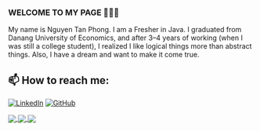 ### WELCOME TO MY PAGE 👋👋👋
My name is Nguyen Tan Phong. I am a Fresher in Java. I graduated from Danang University of Economics, and after 3–4 years of working (when I was still a college student), I realized I like logical things more than abstract things. Also, I have a dream and want to make it come true.<br>
## 📫 How to reach me: 

[![LinkedIn](https://img.shields.io/badge/LinkedIn-Profile-blue)](https://www.linkedin.com/in/t%E1%BA%A5n-phong-nguy%E1%BB%85n-348081300/) [![GitHub](https://img.shields.io/badge/GitHub-Profile-green)](https://github.com/Phongkute1412)

<a href="https://github.com/Phongkute1412/Learn-Java">
  <!-- Change the `github-readme-stats.anuraghazra1.vercel.app` to `github-readme-stats.vercel.app`  -->
  <img align="center" src="https://github-readme-stats.vercel.app/api/pin/?username=Phongkute1412&repo=Learn-Java&theme=radical" />
</a>

<a href="https://github.com/Phongkute1412/Guess-Vietnam-province-by-the-license-plate">
  <!-- Change the `github-readme-stats.anuraghazra1.vercel.app` to `github-readme-stats.vercel.app`  -->
  <img align="center" src="https://github-readme-stats.vercel.app/api/pin/?username=Phongkute1412&repo=Guess-Vietnam-province-by-the-license-plate&theme=radical" />
</a>

<a href="https://github.com/Phongkute1412/GAS-for-GoogleSheets">
  <!-- Change the `github-readme-stats.anuraghazra1.vercel.app` to `github-readme-stats.vercel.app`  -->
  <img align="center" src="https://github-readme-stats.vercel.app/api/pin/?username=Phongkute1412&repo=GAS-for-GoogleSheets&theme=radical" />
</a>
